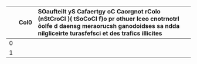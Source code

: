 |    | Col0   | SOaufteilt yS Cafaertgy oC Caorgnot rColo (nStCroCl )( tSoCoCl f)o pr othuer lceo cnotrnotrl ôolfe d daensg meraorucsh ganodoidses sa ndda nilgliceirte turasfefsci et des trafics illicites   |
|---:|:-------|:-----------------------------------------------------------------------------------------------------------------------------------------------------------------------------------------------|
|  0 |        |                                                                                                                                                                                                |
|  1 |        |                                                                                                                                                                                                |